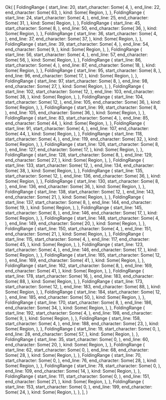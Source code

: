 Ok(
    [
        FoldingRange {
            start_line: 20,
            start_character: Some(
                4,
            ),
            end_line: 22,
            end_character: Some(
                63,
            ),
            kind: Some(
                Region,
            ),
        },
        FoldingRange {
            start_line: 24,
            start_character: Some(
                4,
            ),
            end_line: 25,
            end_character: Some(
                31,
            ),
            kind: Some(
                Region,
            ),
        },
        FoldingRange {
            start_line: 45,
            start_character: Some(
                8,
            ),
            end_line: 50,
            end_character: Some(
                36,
            ),
            kind: Some(
                Region,
            ),
        },
        FoldingRange {
            start_line: 36,
            start_character: Some(
                4,
            ),
            end_line: 37,
            end_character: Some(
                37,
            ),
            kind: Some(
                Region,
            ),
        },
        FoldingRange {
            start_line: 39,
            start_character: Some(
                4,
            ),
            end_line: 54,
            end_character: Some(
                9,
            ),
            kind: Some(
                Region,
            ),
        },
        FoldingRange {
            start_line: 56,
            start_character: Some(
                4,
            ),
            end_line: 57,
            end_character: Some(
                56,
            ),
            kind: Some(
                Region,
            ),
        },
        FoldingRange {
            start_line: 86,
            start_character: Some(
                4,
            ),
            end_line: 87,
            end_character: Some(
                18,
            ),
            kind: Some(
                Region,
            ),
        },
        FoldingRange {
            start_line: 95,
            start_character: Some(
                8,
            ),
            end_line: 96,
            end_character: Some(
                17,
            ),
            kind: Some(
                Region,
            ),
        },
        FoldingRange {
            start_line: 97,
            start_character: Some(
                8,
            ),
            end_line: 98,
            end_character: Some(
                27,
            ),
            kind: Some(
                Region,
            ),
        },
        FoldingRange {
            start_line: 102,
            start_character: Some(
                12,
            ),
            end_line: 103,
            end_character: Some(
                38,
            ),
            kind: Some(
                Region,
            ),
        },
        FoldingRange {
            start_line: 104,
            start_character: Some(
                12,
            ),
            end_line: 105,
            end_character: Some(
                36,
            ),
            kind: Some(
                Region,
            ),
        },
        FoldingRange {
            start_line: 99,
            start_character: Some(
                8,
            ),
            end_line: 105,
            end_character: Some(
                36,
            ),
            kind: Some(
                Region,
            ),
        },
        FoldingRange {
            start_line: 83,
            start_character: Some(
                4,
            ),
            end_line: 85,
            end_character: Some(
                44,
            ),
            kind: Some(
                Region,
            ),
        },
        FoldingRange {
            start_line: 91,
            start_character: Some(
                4,
            ),
            end_line: 107,
            end_character: Some(
                44,
            ),
            kind: Some(
                Region,
            ),
        },
        FoldingRange {
            start_line: 118,
            start_character: Some(
                4,
            ),
            end_line: 119,
            end_character: Some(
                32,
            ),
            kind: Some(
                Region,
            ),
        },
        FoldingRange {
            start_line: 126,
            start_character: Some(
                8,
            ),
            end_line: 127,
            end_character: Some(
                17,
            ),
            kind: Some(
                Region,
            ),
        },
        FoldingRange {
            start_line: 128,
            start_character: Some(
                8,
            ),
            end_line: 129,
            end_character: Some(
                27,
            ),
            kind: Some(
                Region,
            ),
        },
        FoldingRange {
            start_line: 133,
            start_character: Some(
                12,
            ),
            end_line: 134,
            end_character: Some(
                38,
            ),
            kind: Some(
                Region,
            ),
        },
        FoldingRange {
            start_line: 135,
            start_character: Some(
                12,
            ),
            end_line: 136,
            end_character: Some(
                36,
            ),
            kind: Some(
                Region,
            ),
        },
        FoldingRange {
            start_line: 130,
            start_character: Some(
                8,
            ),
            end_line: 136,
            end_character: Some(
                36,
            ),
            kind: Some(
                Region,
            ),
        },
        FoldingRange {
            start_line: 138,
            start_character: Some(
                12,
            ),
            end_line: 143,
            end_character: Some(
                21,
            ),
            kind: Some(
                Region,
            ),
        },
        FoldingRange {
            start_line: 137,
            start_character: Some(
                8,
            ),
            end_line: 144,
            end_character: Some(
                19,
            ),
            kind: Some(
                Region,
            ),
        },
        FoldingRange {
            start_line: 145,
            start_character: Some(
                8,
            ),
            end_line: 146,
            end_character: Some(
                17,
            ),
            kind: Some(
                Region,
            ),
        },
        FoldingRange {
            start_line: 148,
            start_character: Some(
                4,
            ),
            end_line: 149,
            end_character: Some(
                20,
            ),
            kind: Some(
                Region,
            ),
        },
        FoldingRange {
            start_line: 150,
            start_character: Some(
                4,
            ),
            end_line: 151,
            end_character: Some(
                21,
            ),
            kind: Some(
                Region,
            ),
        },
        FoldingRange {
            start_line: 115,
            start_character: Some(
                4,
            ),
            end_line: 117,
            end_character: Some(
                45,
            ),
            kind: Some(
                Region,
            ),
        },
        FoldingRange {
            start_line: 123,
            start_character: Some(
                4,
            ),
            end_line: 146,
            end_character: Some(
                17,
            ),
            kind: Some(
                Region,
            ),
        },
        FoldingRange {
            start_line: 165,
            start_character: Some(
                12,
            ),
            end_line: 169,
            end_character: Some(
                41,
            ),
            kind: Some(
                Region,
            ),
        },
        FoldingRange {
            start_line: 162,
            start_character: Some(
                8,
            ),
            end_line: 169,
            end_character: Some(
                41,
            ),
            kind: Some(
                Region,
            ),
        },
        FoldingRange {
            start_line: 178,
            start_character: Some(
                16,
            ),
            end_line: 183,
            end_character: Some(
                88,
            ),
            kind: Some(
                Region,
            ),
        },
        FoldingRange {
            start_line: 173,
            start_character: Some(
                12,
            ),
            end_line: 183,
            end_character: Some(
                88,
            ),
            kind: Some(
                Region,
            ),
        },
        FoldingRange {
            start_line: 184,
            start_character: Some(
                12,
            ),
            end_line: 185,
            end_character: Some(
                50,
            ),
            kind: Some(
                Region,
            ),
        },
        FoldingRange {
            start_line: 170,
            start_character: Some(
                8,
            ),
            end_line: 186,
            end_character: Some(
                34,
            ),
            kind: Some(
                Region,
            ),
        },
        FoldingRange {
            start_line: 192,
            start_character: Some(
                4,
            ),
            end_line: 198,
            end_character: Some(
                9,
            ),
            kind: Some(
                Region,
            ),
        },
        FoldingRange {
            start_line: 158,
            start_character: Some(
                4,
            ),
            end_line: 188,
            end_character: Some(
                23,
            ),
            kind: Some(
                Region,
            ),
        },
        FoldingRange {
            start_line: 19,
            start_character: Some(
                0,
            ),
            end_line: 28,
            end_character: Some(
                57,
            ),
            kind: Some(
                Region,
            ),
        },
        FoldingRange {
            start_line: 35,
            start_character: Some(
                0,
            ),
            end_line: 60,
            end_character: Some(
                20,
            ),
            kind: Some(
                Region,
            ),
        },
        FoldingRange {
            start_line: 62,
            start_character: Some(
                0,
            ),
            end_line: 68,
            end_character: Some(
                28,
            ),
            kind: Some(
                Region,
            ),
        },
        FoldingRange {
            start_line: 70,
            start_character: Some(
                0,
            ),
            end_line: 76,
            end_character: Some(
                28,
            ),
            kind: Some(
                Region,
            ),
        },
        FoldingRange {
            start_line: 78,
            start_character: Some(
                0,
            ),
            end_line: 109,
            end_character: Some(
                14,
            ),
            kind: Some(
                Region,
            ),
        },
        FoldingRange {
            start_line: 111,
            start_character: Some(
                0,
            ),
            end_line: 151,
            end_character: Some(
                21,
            ),
            kind: Some(
                Region,
            ),
        },
        FoldingRange {
            start_line: 153,
            start_character: Some(
                0,
            ),
            end_line: 199,
            end_character: Some(
                24,
            ),
            kind: Some(
                Region,
            ),
        },
    ],
)